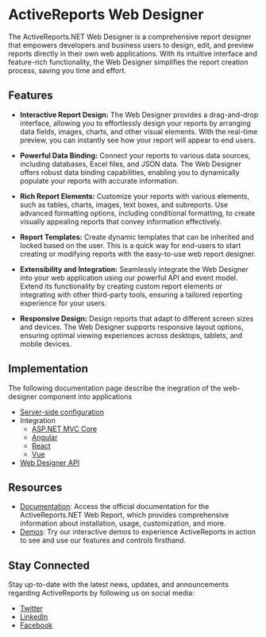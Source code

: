 # ActiveReports Web Designer

The ActiveReports.NET Web Designer is a comprehensive report designer
that empowers developers and business users to design, edit, and preview
reports directly in their own web applications. With its intuitive
interface and feature-rich functionality, the Web Designer simplifies
the report creation process, saving you time and effort.

## Features

-   **Interactive Report Design:** The Web Designer provides a drag-and-drop interface, allowing you to effortlessly design your reports by arranging data fields, images, charts, and other visual elements. With the real-time preview, you can instantly see how your report will appear to end users.
-   **Powerful Data Binding:** Connect your reports to various data sources, including databases, Excel files, and JSON data. The Web Designer offers robust data binding capabilities, enabling you to dynamically populate your reports with accurate information.
-   **Rich Report Elements:** Customize your reports with various elements, such as tables, charts, images, text boxes, and subreports. Use advanced formatting options, including conditional formatting, to create visually appealing reports that convey information effectively.

-   **Report Templates:** Create dynamic templates that can be inherited and locked based on the user. This is a quick way for end-users to start creating or modifying reports with the easy-to-use web report designer.
-   **Extensibility and Integration:** Seamlessly integrate the Web Designer into your web application using our powerful API and event model. Extend its functionality by creating custom report elements or integrating with other third-party tools, ensuring a tailored reporting experience for your users.
-   **Responsive Design:** Design reports that adapt to different screen sizes and devices. The Web Designer supports responsive layout options, ensuring optimal viewing experiences across desktops, tablets, and mobile devices.

## Implementation

The following documentation page describe the inegration of the web-designer component into applications

* [Server-side configuration](https://developer.mescius.com/activereportsnet/docs/latest/online/web-designer-aspnet-middleware.html?utm_source=NPM&utm_medium=AR&utm_campaign=ARNET-WebDesigner)
* Integration
  * [ASP.NET MVC Core](https://developer.mescius.com/activereportsnet/docs/latest/online/web-designer-mvccore-integration.html?utm_source=NPM&utm_medium=AR&utm_campaign=ARNET-WebDesigner)
  * [Angular](https://developer.mescius.com/activereportsnet/docs/latest/online/web-designer-integration-to-angular.html?utm_source=NPM&utm_medium=AR&utm_campaign=ARNET-WebDesigner)
  * [React](https://developer.mescius.com/activereportsnet/docs/latest/online/web-designer-integration-to-react.html?utm_source=NPM&utm_medium=AR&utm_campaign=ARNET-WebDesigner)
  * [Vue](https://developer.mescius.com/activereportsnet/docs/latest/online/web-designer-integration-to-vuejs.html?utm_source=NPM&utm_medium=AR&utm_campaign=ARNET-WebDesigner)
* [Web Designer API](https://developer.mescius.com/activereportsnet/docs/latest/online/web-designer-api.html?utm_source=NPM&utm_medium=AR&utm_campaign=ARNET-WebDesigner)

## Resources

-   [Documentation](https://developer.mescius.com/activereportsnet/docs/latest/online/web-designer-application.html?utm_source=NPM&utm_medium=AR&utm_campaign=ARNET-WebDesigner): Access the official documentation for the ActiveReports.NET Web Report, which provides comprehensive information about installation, usage, customization, and more.
-   [Demos](https://developer.mescius.com/activereportsnet/demos/?utm_source=NPM&utm_medium=AR&utm_campaign=ARNET-WebDesigner): Try our interactive demos to experience ActiveReports in action to see and use our features and controls firsthand.

## Stay Connected

Stay up-to-date with the latest news, updates, and announcements
regarding ActiveReports by following us on social media:

-   [Twitter](https://twitter.com/MESCIUS_inc/)
-   [LinkedIn](https://www.linkedin.com/company/mesciusinc)
-   [Facebook](https://www.facebook.com/MESCIUSinc)
